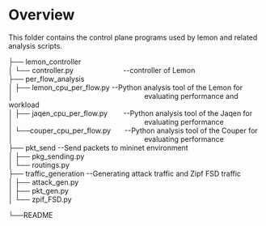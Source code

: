 # Overview


This folder contains the control plane programs used by lemon and related analysis scripts.

├── lemon_controller   
│   └── controller.py                         --controller of Lemon   
├── per_flow_analysis  
│   ├── lemon_cpu_per_flow.py        --Python analysis tool of the Lemon for                        
│                                                                  evaluating performance and workload   
│   ├── jaqen_cpu_per_flow.py        --Python analysis tool of the Jaqen for       
│                                                                  evaluating performance   
│   └──couper_cpu_per_flow.py        --Python analysis tool of the Couper for       
│                                                                  evaluating performance   
├── pkt_send                                     --Send packets to mininet environment   
│   ├── pkg_sending.py   
│   └── routings.py   
├── traffic_generation                     --Generating attack traffic and Zipf FSD traffic   
│  ├── attack_gen.py   
│  ├── pkt_gen.py    
│  └── zpif_FSD.py   

└──README   
